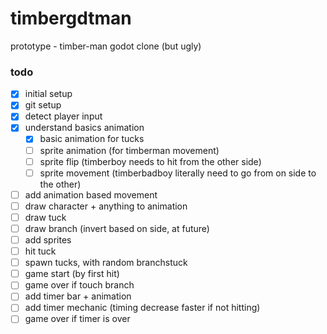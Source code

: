 # timbergdtman
prototype - timber-man godot clone (but ugly)

### todo
- [x] initial setup
- [x] git setup
- [x] detect player input
- [x] understand basics animation
  - [x] basic animation for tucks
  - [ ] sprite animation (for timberman movement)
  - [ ] sprite flip (timberboy needs to hit from the other side)
  - [ ] sprite movement (timberbadboy literally need to go from on side to the other)
- [ ] add animation based movement
- [ ] draw character + anything to animation
- [ ] draw tuck
- [ ] draw branch (invert based on side, at future)
- [ ] add sprites
- [ ] hit tuck
- [ ] spawn tucks, with random branchstuck
- [ ] game start (by first hit)
- [ ] game over if touch branch
- [ ] add timer bar + animation
- [ ] add timer mechanic (timing decrease faster if not hitting)
- [ ] game over if timer is over
